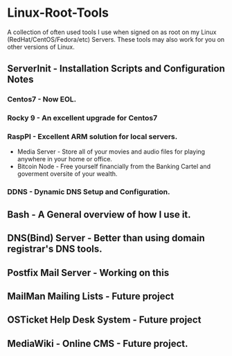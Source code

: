 # Linux-Root-Tools
A collection of often used tools I use when signed on as root on my Linux (RedHat/CentOS/Fedora/etc) Servers. These tools may also work for you on other versions of Linux.
## ServerInit - Installation Scripts and Configuration Notes
### Centos7 - Now EOL.
### Rocky 9 - An excellent upgrade for Centos7
### RaspPI - Excellent ARM solution for local servers.
* Media Server - Store all of your movies and audio files for playing anywhere in your home or office.
* Bitcoin Node - Free yourself financially from the Banking Cartel and goverment oversite of your wealth.
### DDNS - Dynamic DNS Setup and Configuration.
## Bash - A General overview of how I use it.
## DNS(Bind) Server - Better than using domain registrar's DNS tools.
## Postfix Mail Server - Working on this
## MailMan Mailing Lists - Future project
## OSTicket Help Desk System - Future project
## MediaWiki - Online CMS - Future project.
